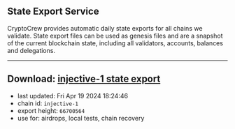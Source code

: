 ## State Export Service
CryptoCrew provides automatic daily state exports for all chains we validate. State export files can be used as genesis files and are a snapshot of the current blockchain state, including all validators, accounts, balances and delegations.

---
**Download: [injective-1 state export](https://dl-eu2.ccvalidators.com/SERVICE/injective/injective-1_export_66700564.json)**
---

- last updated: Fri Apr 19 2024 18:24:46
- chain id: `injective-1`
- export height: `66700564`
- use for: airdrops, local tests, chain recovery
